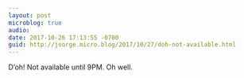 ```yaml
---
layout: post
microblog: true
audio: 
date: 2017-10-26 17:13:55 -0700
guid: http://jsorge.micro.blog/2017/10/27/doh-not-available.html
---
```

D’oh! Not available until 9PM. Oh well.
